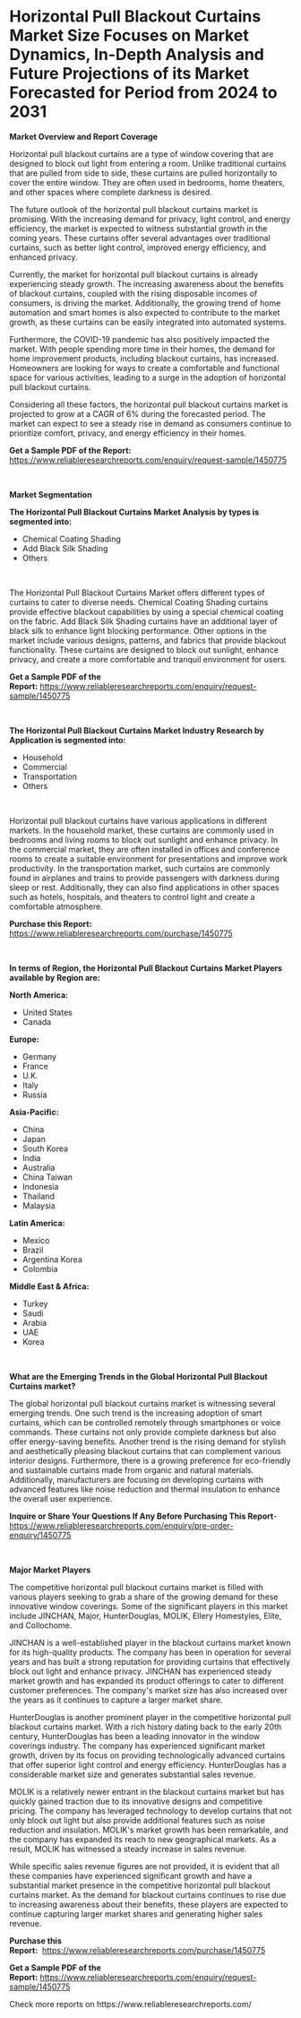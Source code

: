 <p><h1>Horizontal Pull Blackout Curtains Market Size Focuses on Market Dynamics, In-Depth Analysis and Future Projections of its Market Forecasted for Period from 2024 to 2031</h1></p><p><strong>Market Overview and Report Coverage</strong></p>
<p><p>Horizontal pull blackout curtains are a type of window covering that are designed to block out light from entering a room. Unlike traditional curtains that are pulled from side to side, these curtains are pulled horizontally to cover the entire window. They are often used in bedrooms, home theaters, and other spaces where complete darkness is desired.</p><p>The future outlook of the horizontal pull blackout curtains market is promising. With the increasing demand for privacy, light control, and energy efficiency, the market is expected to witness substantial growth in the coming years. These curtains offer several advantages over traditional curtains, such as better light control, improved energy efficiency, and enhanced privacy.</p><p>Currently, the market for horizontal pull blackout curtains is already experiencing steady growth. The increasing awareness about the benefits of blackout curtains, coupled with the rising disposable incomes of consumers, is driving the market. Additionally, the growing trend of home automation and smart homes is also expected to contribute to the market growth, as these curtains can be easily integrated into automated systems.</p><p>Furthermore, the COVID-19 pandemic has also positively impacted the market. With people spending more time in their homes, the demand for home improvement products, including blackout curtains, has increased. Homeowners are looking for ways to create a comfortable and functional space for various activities, leading to a surge in the adoption of horizontal pull blackout curtains.</p><p>Considering all these factors, the horizontal pull blackout curtains market is projected to grow at a CAGR of 6% during the forecasted period. The market can expect to see a steady rise in demand as consumers continue to prioritize comfort, privacy, and energy efficiency in their homes.</p></p>
<p><strong>Get a Sample PDF of the Report:</strong> <a href="https://www.reliableresearchreports.com/enquiry/request-sample/1450775">https://www.reliableresearchreports.com/enquiry/request-sample/1450775</a></p>
<p>&nbsp;</p>
<p><strong>Market Segmentation</strong></p>
<p><strong>The Horizontal Pull Blackout Curtains Market Analysis by types is segmented into:</strong></p>
<p><ul><li>Chemical Coating Shading</li><li>Add Black Silk Shading</li><li>Others</li></ul></p>
<p>&nbsp;</p>
<p><p>The Horizontal Pull Blackout Curtains Market offers different types of curtains to cater to diverse needs. Chemical Coating Shading curtains provide effective blackout capabilities by using a special chemical coating on the fabric. Add Black Silk Shading curtains have an additional layer of black silk to enhance light blocking performance. Other options in the market include various designs, patterns, and fabrics that provide blackout functionality. These curtains are designed to block out sunlight, enhance privacy, and create a more comfortable and tranquil environment for users.</p></p>
<p><strong>Get a Sample PDF of the Report:</strong>&nbsp;<a href="https://www.reliableresearchreports.com/enquiry/request-sample/1450775">https://www.reliableresearchreports.com/enquiry/request-sample/1450775</a></p>
<p>&nbsp;</p>
<p><strong>The Horizontal Pull Blackout Curtains Market Industry Research by Application is segmented into:</strong></p>
<p><ul><li>Household</li><li>Commercial</li><li>Transportation</li><li>Others</li></ul></p>
<p>&nbsp;</p>
<p><p>Horizontal pull blackout curtains have various applications in different markets. In the household market, these curtains are commonly used in bedrooms and living rooms to block out sunlight and enhance privacy. In the commercial market, they are often installed in offices and conference rooms to create a suitable environment for presentations and improve work productivity. In the transportation market, such curtains are commonly found in airplanes and trains to provide passengers with darkness during sleep or rest. Additionally, they can also find applications in other spaces such as hotels, hospitals, and theaters to control light and create a comfortable atmosphere.</p></p>
<p><strong>Purchase this Report:</strong>&nbsp; <a href="https://www.reliableresearchreports.com/purchase/1450775">https://www.reliableresearchreports.com/purchase/1450775</a></p>
<p>&nbsp;</p>
<p><strong>In terms of Region, the Horizontal Pull Blackout Curtains Market Players available by Region are:</strong></p>
<p>
    <p> <strong> North America: </strong>
        <ul>
            <li>United States</li>
            <li>Canada</li>
        </ul>
        </p> 
    <p> <strong> Europe: </strong>
        <ul>
            <li>Germany</li>
            <li>France</li>
            <li>U.K.</li>
            <li>Italy</li>
            <li>Russia</li>
        </ul>
        </p> 
    <p> <strong> Asia-Pacific: </strong>
        <ul>
            <li>China</li>
            <li>Japan</li>
            <li>South Korea</li>
            <li>India</li>
            <li>Australia</li>
            <li>China Taiwan</li>
            <li>Indonesia</li>
            <li>Thailand</li>
            <li>Malaysia</li>
        </ul>
        </p> 
    <p> <strong> Latin America: </strong>
        <ul>
            <li>Mexico</li>
            <li>Brazil</li>
            <li>Argentina Korea</li>
            <li>Colombia</li>
        </ul>
        </p> 
    <p> <strong> Middle East & Africa: </strong>
        <ul>
            <li>Turkey</li>
            <li>Saudi</li>
            <li>Arabia</li>
            <li>UAE</li>
            <li>Korea</li>
        </ul>
    </p>
    </p>
<p>&nbsp;</p>
<p><strong>What are the Emerging Trends in the Global Horizontal Pull Blackout Curtains market?</strong></p>
<p><p>The global horizontal pull blackout curtains market is witnessing several emerging trends. One such trend is the increasing adoption of smart curtains, which can be controlled remotely through smartphones or voice commands. These curtains not only provide complete darkness but also offer energy-saving benefits. Another trend is the rising demand for stylish and aesthetically pleasing blackout curtains that can complement various interior designs. Furthermore, there is a growing preference for eco-friendly and sustainable curtains made from organic and natural materials. Additionally, manufacturers are focusing on developing curtains with advanced features like noise reduction and thermal insulation to enhance the overall user experience.</p></p>
<p><strong>Inquire or Share Your Questions If Any Before Purchasing This Report</strong>- <a href="https://www.reliableresearchreports.com/enquiry/pre-order-enquiry/1450775">https://www.reliableresearchreports.com/enquiry/pre-order-enquiry/1450775</a></p>
<p>&nbsp;</p>
<p><strong>Major Market Players</strong></p>
<p><p>The competitive horizontal pull blackout curtains market is filled with various players seeking to grab a share of the growing demand for these innovative window coverings. Some of the significant players in this market include JINCHAN, Major, HunterDouglas, MOLIK, Ellery Homestyles, Elite, and Collochome.</p><p>JINCHAN is a well-established player in the blackout curtains market known for its high-quality products. The company has been in operation for several years and has built a strong reputation for providing curtains that effectively block out light and enhance privacy. JINCHAN has experienced steady market growth and has expanded its product offerings to cater to different customer preferences. The company's market size has also increased over the years as it continues to capture a larger market share.</p><p>HunterDouglas is another prominent player in the competitive horizontal pull blackout curtains market. With a rich history dating back to the early 20th century, HunterDouglas has been a leading innovator in the window coverings industry. The company has experienced significant market growth, driven by its focus on providing technologically advanced curtains that offer superior light control and energy efficiency. HunterDouglas has a considerable market size and generates substantial sales revenue.</p><p>MOLIK is a relatively newer entrant in the blackout curtains market but has quickly gained traction due to its innovative designs and competitive pricing. The company has leveraged technology to develop curtains that not only block out light but also provide additional features such as noise reduction and insulation. MOLIK's market growth has been remarkable, and the company has expanded its reach to new geographical markets. As a result, MOLIK has witnessed a steady increase in sales revenue.</p><p>While specific sales revenue figures are not provided, it is evident that all these companies have experienced significant growth and have a substantial market presence in the competitive horizontal pull blackout curtains market. As the demand for blackout curtains continues to rise due to increasing awareness about their benefits, these players are expected to continue capturing larger market shares and generating higher sales revenue.</p></p>
<p><strong>Purchase this Report:</strong>&nbsp;&nbsp;<a href="https://www.reliableresearchreports.com/purchase/1450775">https://www.reliableresearchreports.com/purchase/1450775</a></p>
<p></p>
<p><strong>Get a Sample PDF of the Report:</strong>&nbsp;<a href="https://www.reliableresearchreports.com/enquiry/request-sample/1450775">https://www.reliableresearchreports.com/enquiry/request-sample/1450775</a></p>
<p>Check more reports on https://www.reliableresearchreports.com/</p>